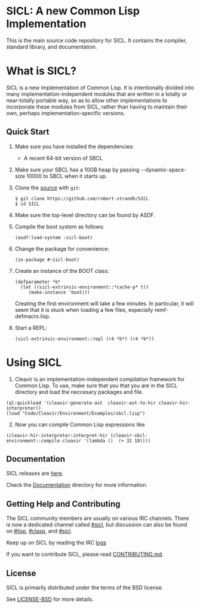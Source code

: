 
# SICL: A new Common Lisp Implementation

This is the main source code repository for SICL. It contains the compiler,
standard library, and documentation.

# What is SICL?
SICL is a new implementation of Common
Lisp. It is intentionally
divided into many implementation-independent modules that are written
in a totally or near-totally portable way, so as to allow other
implementations to incorporate these modules from SICL, rather than
having to maintain their own, perhaps implementation-specific
versions. 



## Quick Start

1. Make sure you have installed the dependencies:

   * A recent 64-bit version of SBCL 
   
2. Make sure your SBCL has a 10GB heap by passing --dynamic-space-size
   10000 to SBCL when it starts up.

3. Clone the [source] with `git`:

   ```
   $ git clone https://github.com/robert-strandh/SICL
   $ cd SICL 
   ```
4. Make sure the top-level directory can be found by ASDF.

5. Compile the boot system as follows:

   ````
   (asdf:load-system :sicl-boot)
   ````

6. Change the package for convenience:

   ````
   (in-package #:sicl-boot)
   ````

7. Create an instance of the BOOT class:

   ````
   (defparameter *b*
     (let ((sicl-extrinsic-environment::*cache-p* t))
        (make-instance 'boot)))
   ````

   Creating the first environment will take a few minutes.  In
   particular, it will seem that it is stuck when loading a few files,
   especially remf-defmacro.lisp.

8. Start a REPL:

   ````
   (sicl-extrinsic-environment::repl (r4 *b*) (r4 *b*))
   ````

[source]: https://github.com/robert-strandh/SICL
   

# Using SICL

1. Cleavir is an implementation-independent compilation framework for Common Lisp. To use, make sure that you that you are in the SICL directory and load the neccesary packages and file.
````
(ql:quickload '(cleavir-generate-ast  cleavir-ast-to-hir cleavir-hir-interpreter)) 
(load "Code/Cleavir/Environment/Examples/sbcl.lisp")
````
2. Now you can compile Common Lisp expressions like

````
(cleavir-hir-interpreter:interpret-hir (cleavir-sbcl-environment::compile-cleavir '(lambda ()  (+ 32 10))))
````

## Documentation
SICL releases are [here].

[Documentation]:https://github.com/robert-strandh/SICL/tree/master/Specification

Check the [Documentation] directory for more information.



[here]:https://github.com/robert-strandh/SICL/blob/master/RELEASES.md




[CONTRIBUTING.md]: https://github.com/robert-strandh/SICL/blob/master/CONTRIBUTING.md

## Getting Help and Contributing

The SICL community members are usually on various IRC channels.  There
is now a dedicated channel called [#sicl], but discussion can also be
found on [#lisp], [#clasp], and [#sicl].

[#sicl]: https://webchat.freenode.net/
[logs]:https://irclog.tymoon.eu/freenode/%23sicl
[#lisp]: https://webchat.freenode.net/
[logs]:https://irclog.tymoon.eu/freenode/%23lisp
[#clasp]: https://webchat.freenode.net/
[logs]:https://irclog.tymoon.eu/freenode/%23clasp
[#clim]: https://webchat.freenode.net/
[logs]:https://irclog.tymoon.eu/freenode/%23clim


[LICENSE-BSD]:https://github.com/robert-strandh/SICL/blob/master/LICENSE

Keep up on SICL by reading the IRC [logs]

If you want to contribute SICL, please read [CONTRIBUTING.md].


## License
SICL is primarily distributed under the terms of the BSD license.

See [LICENSE-BSD] for more details.



